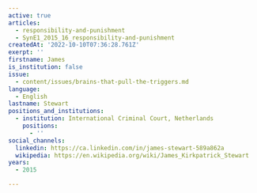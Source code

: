 ```yaml
---
active: true
articles:
  - responsibility-and-punishment
  - SynE1_2015_16_responsibility-and-punishment
createdAt: '2022-10-10T07:36:28.761Z'
exerpt: ''
firstname: James
is_institution: false
issue:
  - content/issues/brains-that-pull-the-triggers.md
language:
  - English
lastname: Stewart
positions_and_institutions: 
  - institution: International Criminal Court, Netherlands
    positions:
      - ''
social_channels:
  linkedin: https://ca.linkedin.com/in/james-stewart-589a862a
  wikipedia: https://en.wikipedia.org/wiki/James_Kirkpatrick_Stewart
years:
  - 2015

---
```

